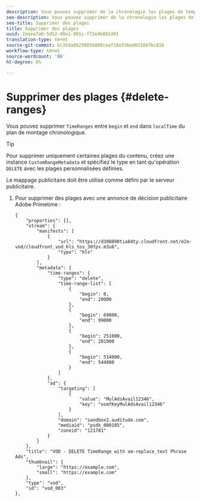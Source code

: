 ```yaml
---
description: Vous pouvez supprimer de la chronologie les plages de temps comprises entre le début et la fin dans l’heure locale.
seo-description: Vous pouvez supprimer de la chronologie les plages de temps comprises entre le début et la fin dans l’heure locale.
seo-title: Supprimer des plages
title: Supprimer des plages
uuid: 2aaea7a0-5d52-49a1-901c-f71e4b081d91
translation-type: tm+mt
source-git-commit: bc35da8b258056809ceaf18e33bed631047bc81b
workflow-type: tm+mt
source-wordcount: '86'
ht-degree: 0%

---
```



# Supprimer des plages {#delete-ranges}

Vous pouvez supprimer `TimeRanges` entre `begin` et `end` dans `localTime` du plan de montage chronologique.

>[!TIP]
>
>Pour supprimer uniquement certaines plages du contenu, créez une instance `CustomRangeMetadata` et spécifiez le type en tant qu&#39;opération `DELETE` avec les plages personnalisées définies.

Le mappage publicitaire doit être utilisé comme défini par le serveur publicitaire.

1. Pour supprimer des plages avec une annonce de décision publicitaire Adobe Primetime :

   ```
   {   
       "properties": [],
       "stream": {
           "manifests": [
               {
                   "url": "https://d398890tia84ty.cloudfront.net/e2e-vod/cloudfront_vod_hls_tos_30fps.m3u8",
                   "type": "hls"
               }
           ],
           "metadata": {
               "time-ranges": {
                   "type": "delete",
                   "time-range-list": [
                       {
                           "begin": 0,
                           "end": 20000
                       },
                       {
                           "begin": 69000,
                           "end": 99000
                       },
                       {
                           "begin": 251000,
                           "end": 281000
                       },
                       {
                           "begin": 514000,
                           "end": 544000
                       }
                   ]
               },
               "ad": {
                   "targeting": [
                       {
                           "value": "MulAdsAvail12346",
                           "key": "osmfKeyMulAdsAvail12346"
                       }
                   ],
                   "domain": "sandbox2.auditude.com",
                   "mediaid": "psdk_000105",
                   "zoneid": "121781"
               }     
           }
       },   
       "title": "VOD - DELETE TimeRange with xm-replace_text Phrase Ads",
       "thumbnail": {
           "large": "https://example.com",
           "small": "https://example.com"
       },
       "type": "vod",
       "id": "vod_003"
   },
   ```
